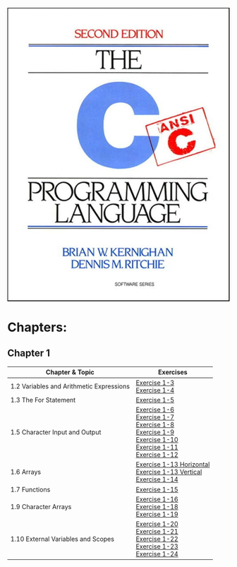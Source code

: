 
![book](Images/book.jpg)
# Chapters:

## Chapter 1

| Chapter & Topic                          | Exercises                                                                                                                                                                                                                                                            |
| ---------------------------------------- | -------------------------------------------------------------------------------------------------------------------------------------------------------------------------------------------------------------------------------------------------------------------- |
| 1.2 Variables and Arithmetic Expressions | [Exercise 1-3](Chapter%201/1.3.c)<br>[Exercise 1-4](Chapter%201/1.4.c)                                                                                                                                                                                               |
| 1.3 The For Statement                    | [Exercise 1-5](Chapter%201/1.5.c)                                                                                                                                                                                                                                    |
| 1.5 Character Input and Output           | [Exercise 1-6](Chapter%201/1.6.c)<br>[Exercise 1-7](Chapter%201/1.7.c)<br>[Exercise 1-8](Chapter%201/1.8.c)<br>[Exercise 1-9](Chapter%201/1.9.c)<br>[Exercise 1-10](Chapter%201/1.10.c)<br>[Exercise 1-11](Chapter%201/1.1.c)<br>[Exercise 1-12](Chapter%201/1.12.c) |
| 1.6 Arrays                               | [Exercise 1-13 Horizontal](Chapter%201/1.13.h.c)<br>[Exercise 1-13 Vertical](Chapter%201/1.13.v.c)<br>[Exercise 1-14](Chapter%201/1.14.c)                                                                                                                            |
| 1.7 Functions                            | [Exercise 1-15](Chapter%201/1.15.c)                                                                                                                                                                                                                                  |
| 1.9 Character Arrays                     | [Exercise 1-16](Chapter%201/1.16.c)<br>[Exercise 1-18](Chapter%201/1.18.c)<br>[Exercise 1-19](Chapter%201/1.19.c)                                                                                                                                                    |
| 1.10 External Variables and Scopes       | [Exercise 1-20](Chapter%201/1.20.c)<br>[Exercise 1-21](Chapter%201/1.21.c)<br>[Exercise 1-22](Chapter%201/1.22.c)<br>[Exercise 1-23](Chapter%201/1.23.c)<br>[Exercise 1-24](Chapter%201/1.24.c)                                                                      |

